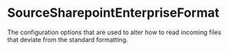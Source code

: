 # SourceSharepointEnterpriseFormat

The configuration options that are used to alter how to read incoming files that deviate from the standard formatting.

